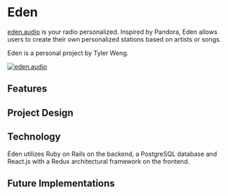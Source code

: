 # Eden
[eden.audio][eden] is your radio personalized. Inspired by Pandora,
Eden allows users to create their own personalized stations based on
artists or songs.

Eden is a personal project by Tyler Weng.

[![eden.audio][splash]][eden]

## Features

## Project Design

## Technology
Eden utilizes Ruby on Rails on the backend, a PostgreSQL database and
React.js with a Redux architectural framework on the frontend.

## Future Implementations

[eden]: http://eden.audio

[splash]: https://s3-us-west-1.amazonaws.com/eden-audio/application_images/Splash.png

